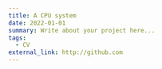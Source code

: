 ```yaml
---
title: A CPU system
date: 2022-01-01
summary: Write about your project here...
tags:
  - CV
external_link: http://github.com
---
```

